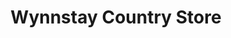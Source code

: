 ---
title: "Wynnstay Country Store"
url: /llandovery/wynnstay-country-store/
shop: Landwirtschaftlich
---